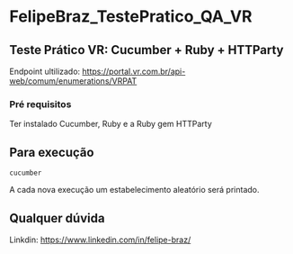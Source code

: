 # FelipeBraz_TestePratico_QA_VR

## Teste Prático VR: Cucumber + Ruby + HTTParty

Endpoint ultilizado: https://portal.vr.com.br/api-web/comum/enumerations/VRPAT

### Pré requisitos
Ter instalado Cucumber, Ruby e a Ruby gem HTTParty

## Para execução
````
cucumber 
````
A cada nova execução um estabelecimento aleatório será printado.

## Qualquer dúvida 

Linkdin: https://www.linkedin.com/in/felipe-braz/